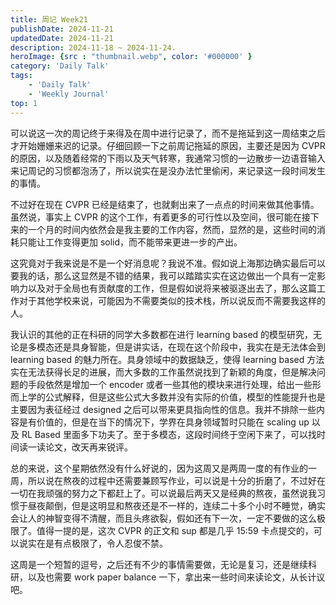 ```yaml
---
title: 周记 Week21
publishDate: 2024-11-21
updatedDate: 2024-11-21
description: 2024-11-18 ~ 2024-11-24.
heroImage: {src : "thumbnail.webp", color: '#000000' }
category: 'Daily Talk'
tags:
    - 'Daily Talk'
    - 'Weekly Journal'
top: 1
---
```


可以说这一次的周记终于来得及在周中进行记录了，而不是拖延到这一周结束之后才开始姗姗来迟的记录。仔细回顾一下之前周记拖延的原因，主要还是因为 CVPR 的原因，以及随着经常的下雨以及天气转寒，我通常习惯的一边散步一边语音输入来记周记的习惯都泡汤了，所以说实在是没办法忙里偷闲，来记录这一段时间发生的事情。

不过好在现在 CVPR 已经是结束了，也就剩出来了一点点的时间来做其他事情。虽然说，事实上 CVPR 的这个工作，有着更多的可行性以及空间，很可能在接下来的一个月的时间内依然会是我主要的工作内容，然而，显然的是，这些时间的消耗只能让工作变得更加 solid，而不能带来更进一步的产出。

这究竟对于我来说是不是一个好消息呢？我说不准。假如说上海那边确实最后可以要我的话，那么这显然是不错的结果，我可以踏踏实实在这边做出一个具有一定影响力以及对于全局也有贡献度的工作，但是假如说将来被驱逐出去了，那么这篇工作对于其他学校来说，可能因为不需要类似的技术栈，所以说反而不需要我这样的人。

我认识的其他的正在科研的同学大多数都在进行 learning based 的模型研究，无论是多模态还是具身智能，但是讲实话，在现在这个阶段中，我实在是无法体会到 learning based 的魅力所在。具身领域中的数据缺乏，使得 learning based 方法实在无法获得长足的进展，而大多数的工作虽然说找到了新颖的角度，但是解决问题的手段依然是增加一个 encoder 或者一些其他的模块来进行处理，给出一些形而上学的公式解释，但是这些公式大多数并没有实际的价值，模型的性能提升也是主要因为表征经过 designed 之后可以带来更具指向性的信息。我并不排除一些内容是有价值的，但是在当下的情况下，学界在具身领域暂时只能在 scaling up 以及 RL Based 里面多下功夫了。至于多模态，这段时间终于空闲下来了，可以找时间读一读论文，改天再来锐评。

总的来说，这个星期依然没有什么好说的，因为这周又是两周一度的有作业的一周，所以说在熬夜的过程中还需要兼顾写作业，可以说是十分的折磨了，不过好在一切在我顽强的努力之下都赶上了。可以说最后两天又是经典的熬夜，虽然说我习惯于昼夜颠倒，但是这明显和熬夜还是不一样的，连续二十多个小时不睡觉，确实会让人的神智变得不清醒，而且头疼欲裂，假如还有下一次，一定不要做的这么极限了。值得一提的是，这次 CVPR 的正文和 sup 都是几乎 15:59 卡点提交的，可以说实在是有点极限了，令人忍俊不禁。

这周是一个短暂的逗号，之后还有不少的事情需要做，无论是复习，还是继续科研，以及也需要 work paper balance 一下，拿出来一些时间来读论文，从长计议吧。
